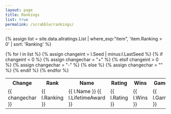 ```yaml
---
layout: page
title: Rankings
list: true
permalink: /scrabble/rankings/
---
```


{% assign list = site.data.allratings.List | where_exp:"item", 'item.Ranking > 0' | sort: 'Ranking' %}

<table>
  <tr><th>Change</th><th>Rank</th><th>Name</th><th>Rating</th><th>Wins</th><th>Games</th><th>%</th></tr>
  {% for l in list %}
    {% assign changeint = l.Seed | minus:l.LastSeed %}
    {% if changeint < 0 %}
      {% assign changechar = "+" %}
    {% elsif changeint > 0 %}
      {% assign changechar = "-" %}
    {% else %}
      {% assign changechar = "" %}
    {% endif %}
    <tr><td class="change">{{ changechar }}</td><td class="ranking">{{ l.Ranking }}</td><td class="name">{{ l.Name }} {{ l.LifetimeAward }}</td><td class="rating">{{ l.Rating }}</td><td class="wins">{{ l.Wins }}</td><td class="games">{{ l.Games }}</td><td class="percent">{{ l.PercentText }}</td></tr>
  {% endfor %}
</table>
